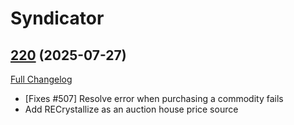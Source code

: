# Syndicator

## [220](https://github.com/Baganator/Syndicator/tree/220) (2025-07-27)
[Full Changelog](https://github.com/Baganator/Syndicator/compare/219...220) 

- [Fixes #507] Resolve error when purchasing a commodity fails  
- Add RECrystallize as an auction house price source  

